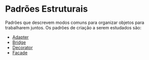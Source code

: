 # Padrões Estruturais
Padrões que descrevem modos comuns para organizar objetos para trabalharem juntos.
Os padrões de criação a serem estudados são:
* [Adapter](https://github.com/mvscti/GTI04043-PADROES-DE-PROJETOS-DE-SOFTWARE/tree/main/src/padroes/estruturais/adapter)
* [Bridge](https://github.com/mvscti/GTI04043-PADROES-DE-PROJETOS-DE-SOFTWARE/tree/main/src/padroes/estruturais/bridge)
* [Decorator](https://github.com/mvscti/GTI04043-PADROES-DE-PROJETOS-DE-SOFTWARE/tree/main/src/padroes/estruturais/decorator)
* [Facade](https://github.com/mvscti/GTI04043-PADROES-DE-PROJETOS-DE-SOFTWARE/tree/main/src/padroes/estruturais/facade)
